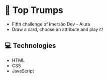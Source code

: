 # :game_die: Top Trumps 
- Fifth challenge of Imersão Dev - Alura
- Draw a card, choose an attribute and play it!

## :computer: Technologies
- HTML
- CSS
- JavaScript
